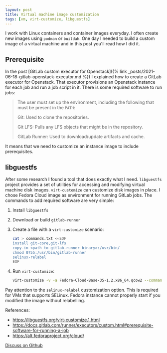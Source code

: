 ```yaml
---
layout: post
title: Virtual machine image customization
tags: [vm, virt-customize, libguestfs]
---
```


I work with Linux containers and container images everyday. I often create new images using `podman`
or `buildah`. One day I needed to build a custom image of a virtual machine and in this post you'll
read how I did it.

## Prerequisite

In the post [GitLab custom executor for Openstack]({% link _posts/2021-06-18-gitlab-openstack-executor.md %})
I explained how to create a GitLab executor for Openstack. That executor provisions an Openstack
instance for each job and run a job script in it. There is some required software to run jobs:

> The user must set up the environment, including the following that must be present in the `PATH`:
>
>    Git: Used to clone the repositories.
>
>    Git LFS: Pulls any LFS objects that might be in the repository.
>
>    GitLab Runner: Used to download/update artifacts and cache. 

It means that we need to customize an instance image to include prerequisites.

## libguestfs

After some research I found a tool that does exactly what I need. `libguestfs` project provides
a set of utilities for accessing and modifying virtual machine disk images. `virt-customize` can
customize disk images in place. I chose Fedora Cloud image as environment for running GitLab jobs.
The commands to add required software are very simple:

1. Install `libguestfs`
2. Download or build `gitlab-runner`
3. Create a file with a `virt-customize` scenario:

    ```sh
    cat > commands.txt <<EOF
    install git-core,git-lfs
    copy-in <path to gitlab-runner binary>:/usr/bin/
    chmod 0755:/usr/bin/gitlab-runner
    selinux-relabel
    EOF
    ```

4. Run `virt-customize`:

    ```sh
    virt-customize -v -a Fedora-Cloud-Base-35-1.2.x86_64.qcow2 --commands-from-file commands.txt
    ```

Pay attention to the `selinux-relabel` customization option. This is required for VMs that supports
SELinux. Fedora instance cannot properly start if you modified the image without relabelling.

References:

* <https://libguestfs.org/virt-customize.1.html>
* <https://docs.gitlab.com/runner/executors/custom.html#prerequisite-software-for-running-a-job>
* <https://alt.fedoraproject.org/cloud/>

[Discuss on Github](https://github.com/quarckster/blog.misharov.pro/discussions/23)
